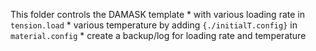 
This folder controls the DAMASK template
	* with various loading rate in `tension.load`
	* various temperature by adding `{./initialT.config}` in `material.config`
	* create a backup/log for loading rate and temperature
